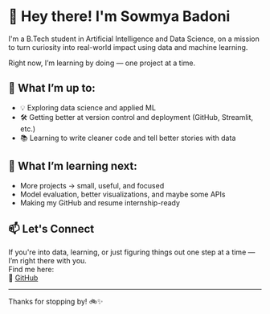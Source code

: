 # 👋 Hey there! I'm Sowmya Badoni

I'm a B.Tech student in Artificial Intelligence and Data Science, on a mission to turn curiosity into real-world impact using data and machine learning.

Right now, I’m learning by doing — one project at a time.
## 🚀 What I’m up to:
- 💡 Exploring data science and applied ML
- 🛠️ Getting better at version control and deployment (GitHub, Streamlit, etc.)
- 📚 Learning to write cleaner code and tell better stories with data


## 🌱 What I’m learning next:
- More projects → small, useful, and focused  
- Model evaluation, better visualizations, and maybe some APIs  
- Making my GitHub and resume internship-ready

## 📫 Let's Connect
If you're into data, learning, or just figuring things out one step at a time — I’m right there with you.  
Find me here:  
🔗 [GitHub](https://github.com/sowmya-badoni)

---

Thanks for stopping by! 🚲✨
